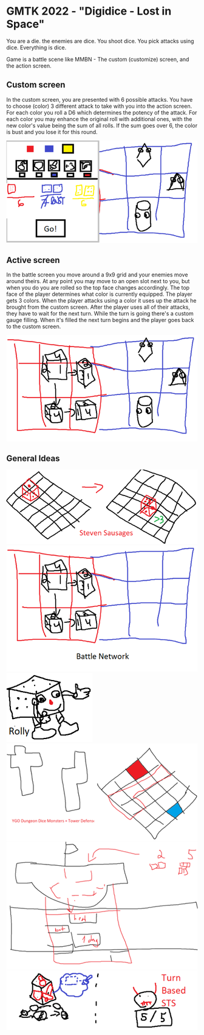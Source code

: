 # GMTK 2022 - "Digidice - Lost in Space"

You are a die. the enemies are dice. You shoot dice. You pick attacks using dice. Everything is dice.

Game is a battle scene like MMBN - The custom (customize) screen, and the action screen.

## Custom screen
In the custom screen, you are presented with 6 possible attacks.
You have to choose (color) 3 different attack to take with you into the action screen.
For each color you roll a D6 which determines the potency of the attack.
For each color you may enhance the original roll with additional ones, with the new color's value being the sum of all rolls.
If the sum goes over 6, the color is bust and you lose it for this round.

![CustomScreen](/docs/CustomScreen.png)

## Active screen
In the battle screen you move around a 9x9 grid and your enemies move around theirs.
At any point you may move to an open slot next to you, but when you do you are rolled so the top face changes accordingly.
The top face of the player determines what color is currently equipped. The player gets 3 colors.
When the player attacks using a color it uses up the attack he brought from the custom screen.
After the player uses all of their attacks, they have to wait for the next turn.
While the turn is going there's a custom gauge filling.
When it's filled the next turn begins and the player goes back to the custom screen.

![ActiveScreen](/docs/ActiveScreen.png)

## General Ideas

![Idea01](/docs/Idea01.png)
![Idea02](/docs/Idea02.png)
![Idea03](/docs/Idea03.png)
![Idea04](/docs/Idea04.png)
![Idea05](/docs/Idea05.png)
![Idea06](/docs/Idea06.png)